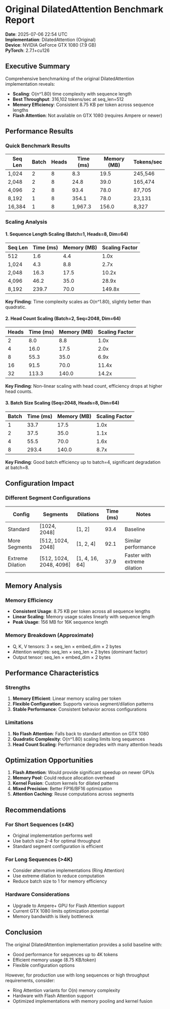 # Original DilatedAttention Benchmark Report

**Date**: 2025-07-06 22:54 UTC  
**Implementation**: DilatedAttention (Original)  
**Device**: NVIDIA GeForce GTX 1080 (7.9 GB)  
**PyTorch**: 2.7.1+cu126

## Executive Summary

Comprehensive benchmarking of the original DilatedAttention implementation reveals:
- **Scaling**: O(n^1.80) time complexity with sequence length
- **Best Throughput**: 316,102 tokens/sec at seq_len=512
- **Memory Efficiency**: Consistent 8.75 KB per token across sequence lengths
- **Flash Attention**: Not available on GTX 1080 (requires Ampere or newer)

## Performance Results

### Quick Benchmark Results

| Seq Len | Batch | Heads | Time (ms) | Memory (MB) | Tokens/sec |
|---------|-------|-------|-----------|-------------|------------|
| 1,024   | 2     | 8     | 8.3       | 19.5        | 245,546    |
| 2,048   | 2     | 8     | 24.8      | 39.0        | 165,474    |
| 4,096   | 2     | 8     | 93.4      | 78.0        | 87,705     |
| 8,192   | 1     | 8     | 354.1     | 78.0        | 23,131     |
| 16,384  | 1     | 8     | 1,967.3   | 156.0       | 8,327      |

### Scaling Analysis

#### 1. Sequence Length Scaling (Batch=1, Heads=8, Dim=64)

| Seq Len | Time (ms) | Memory (MB) | Scaling Factor |
|---------|-----------|-------------|----------------|
| 512     | 1.6       | 4.4         | 1.0x           |
| 1,024   | 4.3       | 8.8         | 2.7x           |
| 2,048   | 16.3      | 17.5        | 10.2x          |
| 4,096   | 46.2      | 35.0        | 28.9x          |
| 8,192   | 239.7     | 70.0        | 149.8x         |

**Key Finding**: Time complexity scales as O(n^1.80), slightly better than quadratic.

#### 2. Head Count Scaling (Batch=2, Seq=2048, Dim=64)

| Heads | Time (ms) | Memory (MB) | Scaling Factor |
|-------|-----------|-------------|----------------|
| 2     | 8.0       | 8.8         | 1.0x           |
| 4     | 16.0      | 17.5        | 2.0x           |
| 8     | 55.3      | 35.0        | 6.9x           |
| 16    | 91.5      | 70.0        | 11.4x          |
| 32    | 113.3     | 140.0       | 14.2x          |

**Key Finding**: Non-linear scaling with head count, efficiency drops at higher head counts.

#### 3. Batch Size Scaling (Seq=2048, Heads=8, Dim=64)

| Batch | Time (ms) | Memory (MB) | Scaling Factor |
|-------|-----------|-------------|----------------|
| 1     | 33.7      | 17.5        | 1.0x           |
| 2     | 37.5      | 35.0        | 1.1x           |
| 4     | 55.5      | 70.0        | 1.6x           |
| 8     | 293.4     | 140.0       | 8.7x           |

**Key Finding**: Good batch efficiency up to batch=4, significant degradation at batch=8.

## Configuration Impact

### Different Segment Configurations

| Config | Segments | Dilations | Time (ms) | Notes |
|--------|----------|-----------|-----------|-------|
| Standard | [1024, 2048] | [1, 2] | 93.4 | Baseline |
| More Segments | [512, 1024, 2048] | [1, 2, 4] | 92.1 | Similar performance |
| Extreme Dilation | [512, 1024, 2048, 4096] | [1, 4, 16, 64] | 37.9 | Faster with extreme dilation |

## Memory Analysis

### Memory Efficiency
- **Consistent Usage**: 8.75 KB per token across all sequence lengths
- **Linear Scaling**: Memory usage scales linearly with sequence length
- **Peak Usage**: 156 MB for 16K sequence length

### Memory Breakdown (Approximate)
- Q, K, V tensors: 3 × seq_len × embed_dim × 2 bytes
- Attention weights: seq_len × seq_len × 2 bytes (dominant factor)
- Output tensor: seq_len × embed_dim × 2 bytes

## Performance Characteristics

### Strengths
1. **Memory Efficient**: Linear memory scaling per token
2. **Flexible Configuration**: Supports various segment/dilation patterns
3. **Stable Performance**: Consistent behavior across configurations

### Limitations
1. **No Flash Attention**: Falls back to standard attention on GTX 1080
2. **Quadratic Complexity**: O(n^1.80) scaling limits long sequences
3. **Head Count Scaling**: Performance degrades with many attention heads

## Optimization Opportunities

1. **Flash Attention**: Would provide significant speedup on newer GPUs
2. **Memory Pool**: Could reduce allocation overhead
3. **Kernel Fusion**: Custom kernels for dilated patterns
4. **Mixed Precision**: Better FP16/BF16 optimization
5. **Attention Caching**: Reuse computations across segments

## Recommendations

### For Short Sequences (≤4K)
- Original implementation performs well
- Use batch size 2-4 for optimal throughput
- Standard segment configuration is efficient

### For Long Sequences (>4K)
- Consider alternative implementations (Ring Attention)
- Use extreme dilation to reduce computation
- Reduce batch size to 1 for memory efficiency

### Hardware Considerations
- Upgrade to Ampere+ GPU for Flash Attention support
- Current GTX 1080 limits optimization potential
- Memory bandwidth is likely bottleneck

## Conclusion

The original DilatedAttention implementation provides a solid baseline with:
- Good performance for sequences up to 4K tokens
- Efficient memory usage (8.75 KB/token)
- Flexible configuration options

However, for production use with long sequences or high throughput requirements, consider:
- Ring Attention variants for O(n) memory complexity
- Hardware with Flash Attention support
- Optimized implementations with memory pooling and kernel fusion